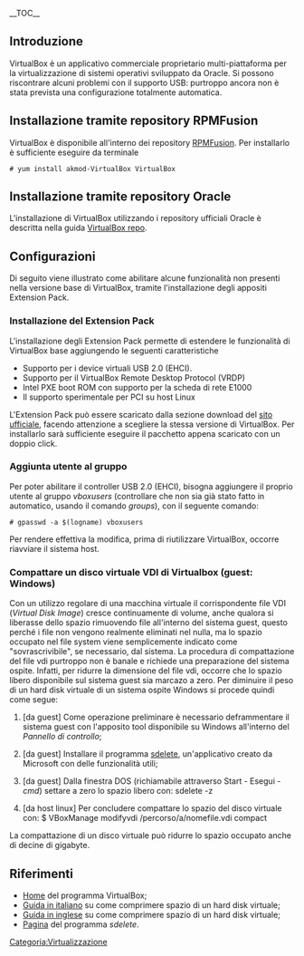 \_\_TOC\_\_

Introduzione
------------

VirtualBox è un applicativo commerciale proprietario multi-piattaforma per la virtualizzazione di sistemi operativi sviluppato da Oracle. Si possono riscontrare alcuni problemi con il supporto USB: purtroppo ancora non è stata prevista una configurazione totalmente automatica.

Installazione tramite repository RPMFusion
------------------------------------------

VirtualBox è disponibile all'interno dei repository [RPMFusion](RPMFusion "wikilink"). Per installarlo è sufficiente eseguire da terminale

`# yum install akmod-VirtualBox VirtualBox`

Installazione tramite repository Oracle
---------------------------------------

L'installazione di VirtualBox utilizzando i repository ufficiali Oracle è descritta nella guida [VirtualBox repo](VirtualBox_repo "wikilink").

Configurazioni
--------------

Di seguito viene illustrato come abilitare alcune funzionalità non presenti nella versione base di VirtualBox, tramite l'installazione degli appositi Extension Pack.

### Installazione del Extension Pack

L'installazione degli Extension Pack permette di estendere le funzionalità di VirtualBox base aggiungendo le seguenti caratteristiche

-   Supporto per i device virtuali USB 2.0 (EHCI).
-   Supporto per il VirtualBox Remote Desktop Protocol (VRDP)
-   Intel PXE boot ROM con supporto per la scheda di rete E1000
-   Il supporto sperimentale per PCI su host Linux

L'Extension Pack può essere scaricato dalla sezione download del [sito ufficiale](https://www.virtualbox.org/wiki/Downloads), facendo attenzione a scegliere la stessa versione di VirtualBox. Per installarlo sarà sufficiente eseguire il pacchetto appena scaricato con un doppio click.

### Aggiunta utente al gruppo

Per poter abilitare il controller USB 2.0 (EHCI), bisogna aggiungere il proprio utente al gruppo *vboxusers* (controllare che non sia già stato fatto in automatico, usando il comando *groups*), con il seguente comando:

`# gpasswd -a $(logname) vboxusers`

Per rendere effettiva la modifica, prima di riutilizzare VirtualBox, occorre riavviare il sistema host.

### Compattare un disco virtuale VDI di Virtualbox (guest: Windows)

Con un utilizzo regolare di una macchina virtuale il corrispondente file VDI (*Virtual Disk Image*) cresce continuamente di volume, anche qualora si liberasse dello spazio rimuovendo file all'interno del sistema guest, questo perché i file non vengono realmente eliminati nel nulla, ma lo spazio occupato nel file system viene semplicemente indicato come "sovrascrivibile", se necessario, dal sistema.
La procedura di compattazione del file vdi purtroppo non è banale e richiede una preparazione del sistema ospite. Infatti, per ridurre la dimensione del file vdi, occorre che lo spazio libero disponibile sul sistema guest sia marcazo a zero.
Per diminuire il peso di un hard disk virtuale di un sistema ospite Windows si procede quindi come segue:

1.  \[da guest\] Come operazione preliminare è necessario deframmentare il sistema guest con l'apposito tool disponibile su Windows all'interno del *Pannello di controllo*;
2.  \[da guest\] Installare il programma [sdelete](http://technet.microsoft.com/en-us/sysinternals/bb897443), un'applicativo creato da Microsoft con delle funzionalità utili;
3.  \[da guest\] Dalla finestra DOS (richiamabile attraverso Start - Esegui - *cmd*) settare a zero lo spazio libero con:
        sdelete -z

4.  \[da host linux\] Per concludere compattare lo spazio del disco virtuale con:
        $ VBoxManage modifyvdi /percorso/a/nomefile.vdi compact

La compattazione di un disco virtuale può ridurre lo spazio occupato anche di decine di gigabyte.

Riferimenti
-----------

-   [Home](https://www.virtualbox.org/) del programma VirtualBox;
-   [Guida in italiano](http://www.stenoweb.it/node/134) su come comprimere spazio di un hard disk virtuale;
-   [Guida in inglese](http://www.kaibader.de/compact-virtualbox-vdi-images/) su come comprimere spazio di un hard disk virtuale;
-   [Pagina](http://technet.microsoft.com/en-us/sysinternals/bb897443) del programma *sdelete*.

<Categoria:Virtualizzazione>
